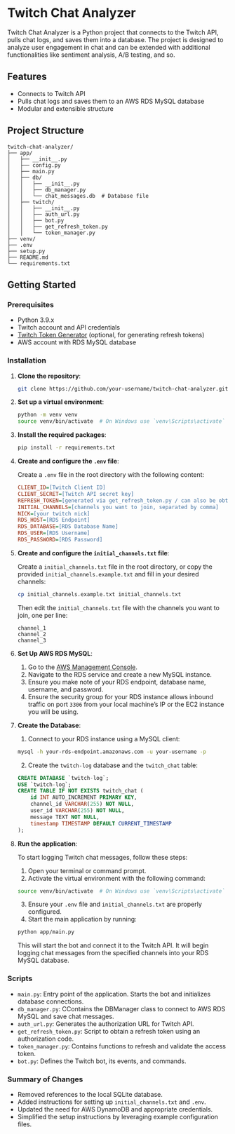 # Twitch Chat Analyzer

Twitch Chat Analyzer is a Python project that connects to the Twitch API, pulls chat logs, and saves them into a database. The project is designed to analyze user engagement in chat and can be extended with additional functionalities like sentiment analysis, A/B testing, and so.

## Features

- Connects to Twitch API
- Pulls chat logs and saves them to an AWS RDS MySQL database
- Modular and extensible structure

## Project Structure

```plaintext
twitch-chat-analyzer/
├── app/
│   ├── __init__.py
│   ├── config.py
│   ├── main.py
│   ├── db/
│   │   ├── __init__.py
│   │   ├── db_manager.py
│   │   └── chat_messages.db  # Database file
│   ├── twitch/
│   │   ├── __init__.py
│   │   ├── auth_url.py
│   │   ├── bot.py
│   │   ├── get_refresh_token.py
│   │   └── token_manager.py
├── venv/
├── .env
├── setup.py
├── README.md
└── requirements.txt
```


## Getting Started

### Prerequisites

- Python 3.9.x
- Twitch account and API credentials
- [Twitch Token Generator](https://twitchtokengenerator.com/) (optional, for generating refresh tokens)
- AWS account with RDS MySQL database

### Installation

1. **Clone the repository**:

    ```sh
    git clone https://github.com/your-username/twitch-chat-analyzer.git
    ```

2. **Set up a virtual environment**:

    ```sh
    python -m venv venv
    source venv/bin/activate  # On Windows use `venv\Scripts\activate`
    ```

3. **Install the required packages**:

    ```sh
    pip install -r requirements.txt
    ```

4. **Create and configure the `.env` file**:

    Create a `.env` file in the root directory with the following content:

    ```ini
    CLIENT_ID=[Twitch Client ID]
    CLIENT_SECRET=[Twitch API secret key]
    REFRESH_TOKEN=[generated via get_refresh_token.py / can also be obtained with https://twitchtokengenerator.com/]
    INITIAL_CHANNELS=[channels you want to join, separated by comma]
    NICK=[your twitch nick]
    RDS_HOST=[RDS Endpoint]
    RDS_DATABASE=[RDS Database Name]
    RDS_USER=[RDS Username]
    RDS_PASSWORD=[RDS Password]
    ```

5. **Create and configure the `initial_channels.txt` file**:

    Create a `initial_channels.txt` file in the root directory, or copy the provided `initial_channels.example.txt` and fill in your desired channels:

    ```sh
    cp initial_channels.example.txt initial_channels.txt
    ```

    Then edit the `initial_channels.txt` file with the channels you want to join, one per line:

    ```plaintext
    channel_1
    channel_2
    channel_3
    ```

6. **Set Up AWS RDS MySQL**:

    1. Go to the [AWS Management Console](https://aws.amazon.com/console/).
    2. Navigate to the RDS service and create a new MySQL instance.
    3. Ensure you make note of your RDS endpoint, database name, username, and password.
    4. Ensure the security group for your RDS instance allows inbound traffic on port `3306` from your local machine’s IP or the EC2 instance you will be using.

7. **Create the Database**:

    1. Connect to your RDS instance using a MySQL client:

    ```sh
    mysql -h your-rds-endpoint.amazonaws.com -u your-username -p
    ```

    2. Create the `twitch-log` database and the `twitch_chat` table:

    ```sql
    CREATE DATABASE `twitch-log`;
    USE `twitch-log`;
    CREATE TABLE IF NOT EXISTS twitch_chat (
        id INT AUTO_INCREMENT PRIMARY KEY,
        channel_id VARCHAR(255) NOT NULL,
        user_id VARCHAR(255) NOT NULL,
        message TEXT NOT NULL,
        timestamp TIMESTAMP DEFAULT CURRENT_TIMESTAMP
    );
    ```

8. **Run the application**:

    To start logging Twitch chat messages, follow these steps:

    1. Open your terminal or command prompt.
    2. Activate the virtual environment with the following command:

    ```sh
    source venv/bin/activate  # On Windows use `venv\Scripts\activate`
    ```

    3. Ensure your `.env` file and `initial_channels.txt` are properly configured.
    4. Start the main application by running:

    ```sh
    python app/main.py
    ```

    This will start the bot and connect it to the Twitch API. It will begin logging chat messages from the specified channels into your RDS MySQL database.


### Scripts

- `main.py`: Entry point of the application. Starts the bot and initializes database connections.
- `db_manager.py`: CContains the DBManager class to connect to AWS RDS MySQL and save chat messages.
- `auth_url.py`: Generates the authorization URL for Twitch API.
- `get_refresh_token.py`: Script to obtain a refresh token using an authorization code.
- `token_manager.py`: Contains functions to refresh and validate the access token.
- `bot.py`: Defines the Twitch bot, its events, and commands.


### Summary of Changes

- Removed references to the local SQLite database.
- Added instructions for setting up `initial_channels.txt` and `.env`.
- Updated the need for AWS DynamoDB and appropriate credentials.
- Simplified the setup instructions by leveraging example configuration files.
